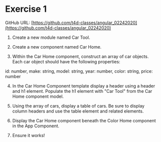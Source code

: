 # Exercise 1

GitHub URL: [https://github.com/t4d-classes/angular_02242020](https://github.com/t4d-classes/angular_02242020)

1. Create a new module named Car Tool.

2. Create a new component named Car Home.

3. Within the Car Home component, construct an array of car objects. Each car object should have the following properties:

id: number, make: string, model: string,
year: number, color: string, price: number

4. In the Car Home Component template display a header using a header and h1 element. Populate the h1 element with "Car Tool" from the Car Home component model.

5. Using the array of cars, display a table of cars. Be sure to display column headers and use the table element and related elements.

6. Display the Car Home component beneath the Color Home component in the App Component.

7. Ensure it works!